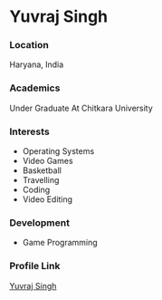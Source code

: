 # Yuvraj Singh

### Location

Haryana, India

### Academics

Under Graduate At Chitkara University

### Interests

- Operating Systems
- Video Games
- Basketball
- Travelling 
- Coding 
- Video Editing

### Development

- Game Programming

### Profile Link

[Yuvraj Singh](https://github.com/YuvrajSHAD)